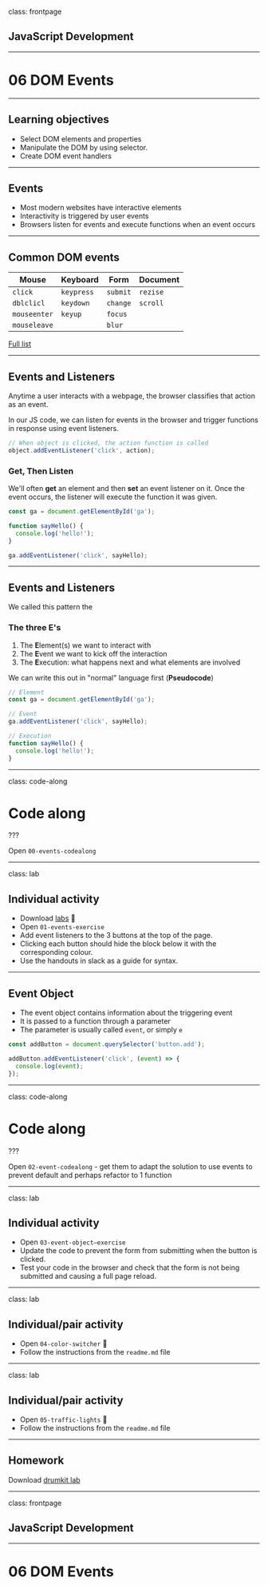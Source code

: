 class: frontpage

<div>
  <h2>JavaScript Development</h2>
  <hr/>
  <h1>06 DOM Events</h1>
</div>

---

## Learning objectives

- Select DOM elements and properties
- Manipulate the DOM by using selector.
- Create DOM event handlers

---

## Events

- Most modern websites have interactive elements
- Interactivity is triggered by user events
- Browsers listen for events and execute functions when an event occurs

---

## Common DOM events

| Mouse        | Keyboard   | Form     | Document |
| ------------ | ---------- | -------- | -------- |
| `click`      | `keypress` | `submit` | `rezise` |
| `dblclicl`   | `keydown`  | `change` | `scroll` |
| `mouseenter` | `keyup`    | `focus`  |          |
| `mouseleave` |            | `blur`   |

[Full list](https://developer.mozilla.org/en-US/docs/Web/Events)

---

## Events and Listeners

Anytime a user interacts with a webpage, the browser classifies that action as an event.

In our JS code, we can listen for events in the browser and trigger functions in response using event listeners.

```javascript
// When object is clicked, the action function is called
object.addEventListener('click', action);
```

### Get, Then Listen

We'll often **get** an element and then **set** an event listener on it. Once the event occurs, the listener will execute the function it was given.

```javascript
const ga = document.getElementById('ga');

function sayHello() {
  console.log('hello!');
}

ga.addEventListener('click', sayHello);
```

---

## Events and Listeners

We called this pattern the

### The three **E**'s

1.  The **E**lement(s) we want to interact with
2.  The **E**vent we want to kick off the interaction
3.  The **E**xecution: what happens next and what elements are involved

We can write this out in "normal" language first (**Pseudocode**)

```javascript
// Element
const ga = document.getElementById('ga');

// Event
ga.addEventListener('click', sayHello);

// Execution
function sayHello() {
  console.log('hello!');
}
```

---

class: code-along

# Code along

???

Open `00-events-codealong`

---

class: lab

## Individual activity

- Download [labs](https://github.com/pataruco/jsd/raw/master/labs/events/events-starter-code.zip) 🧪
- Open `01-events-exercise`
- Add event listeners to the 3 buttons at the top of the page.
- Clicking each button should hide the block below it with the corresponding colour.
- Use the handouts in slack as a guide for syntax.

---

## Event Object

- The event object contains information about the triggering event
- It is passed to a function through a parameter
- The parameter is usually called `event`, or simply `e`

```js
const addButton = document.querySelector('button.add');

addButton.addEventListener('click', (event) => {
  console.log(event);
});
```

---

class: code-along

# Code along

???

Open `02-event-codealong` - get them to adapt the solution to use events to prevent default and perhaps refactor to 1 function

---

class: lab

## Individual activity

- Open `03-event-object—exercise`
- Update the code to prevent the form from submitting when the button is clicked.
- Test your code in the browser and check that the form is not being submitted and causing a full page reload.

---

class: lab

## Individual/pair activity

- Open `04-color-switcher` 🧪
- Follow the instructions from the `readme.md` file

---

class: lab

## Individual/pair activity

- Open `05-traffic-lights` 🚦
- Follow the instructions from the `readme.md` file

---

## Homework

Download [drumkit lab](https://github.com/pataruco/jsd/raw/master/homeworks/week-4/week-4-starter-code.zip)

---

class: frontpage

<div>
  <h2>JavaScript Development</h2>
  <hr/>
  <h1>06 DOM Events</h1>
</div>
